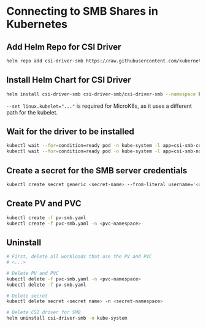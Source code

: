 # Connecting to SMB Shares in Kubernetes
## Add Helm Repo for CSI Driver
```bash
helm repo add csi-driver-smb https://raw.githubusercontent.com/kubernetes-csi/csi-driver-smb/master/charts
```

## Install Helm Chart for CSI Driver
```bash
helm install csi-driver-smb csi-driver-smb/csi-driver-smb --namespace kube-system --version v1.14.0 --set linux.kubelet="/var/snap/microk8s/common/var/lib/kubelet"
```
`--set linux.kubelet="..."` is required for MicroK8s, as it uses a different path for the kubelet.

## Wait for the driver to be installed
```bash
kubectl wait --for=condition=ready pod -n kube-system -l app=csi-smb-controller
kubectl wait --for=condition=ready pod -n kube-system -l app=csi-smb-node
```

## Create a secret for the SMB server credentials
```bash
kubectl create secret generic <secret-name> --from-literal username='<user-name>' --from-literal password='<password>' -n <secret-namespace>
```

## Create PV and PVC
```bash
kubectl create -f pv-smb.yaml
kubectl create -f pvc-smb.yaml -n <pvc-namespace>
```

## Uninstall

```bash
# First, delete all workloads that use the PV and PVC
# <...>

# Delete PV and PVC
kubectl delete -f pvc-smb.yaml -n <pvc-namespace>
kubectl delete -f pv-smb.yaml

# Delete secret
kubectl delete secret <secret name> -n <secret-namespace>

# Delete CSI driver for SMB
helm uninstall csi-driver-smb -n kube-system
```